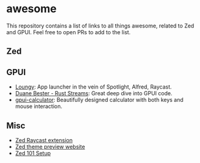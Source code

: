 # awesome

This repository contains a list of links to all things awesome, related to Zed and GPUI. Feel free to open PRs to add to the list.

## Zed

## GPUI

- [Loungy](https://github.com/MatthiasGrandl/loungy): App launcher in the vein of Spotlight, Alfred, Raycast.
- [Duane Bester - Rust Streams](https://www.youtube.com/watch?v=OHU-Y93eCs8&list=PLzIkykhdNahwxfVbxgZR69TQSsJc-6Rqq): Great deep dive into GPUI code.
- [gpui-calculator](https://github.com/kriskw1999/gpui-calculator): Beautifully designed calculator with both keys and mouse interaction.

## Misc

- [Zed Raycast extension](https://www.raycast.com/ewgenius/zed-recent-projects/commands)
- [Zed theme preview website](https://zedtheme.com)
- [Zed 101 Setup](https://github.com/jellydn/zed-101-setup)
